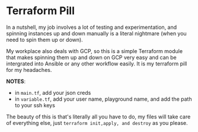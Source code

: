 # Terraform Pill

In a nutshell, my job involves a lot of testing and experimentation, and spinning instances up and down manually is a literal nightmare (when you need to spin them 
up or down). 

My workplace also deals with GCP, so this is a simple Terraform module that makes spinning them up and down on GCP very easy and can be intergrated into Ansible
or any other workflow easily. It is my terraform pill for my headaches.

**NOTES**:
- in `main.tf`, add your json creds
- in `variable.tf`, add your user name, playground name, and add the path to your ssh keys

The beauty of this is that's literally all you have to do, my files will take care of everything else, just `terraform init,apply, and destroy` as you please.
